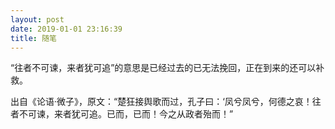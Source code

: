 ```yaml
---
layout: post
date: 2019-01-01 23:16:39
title: 随笔
---
```

“往者不可谏，来者犹可追”的意思是已经过去的已无法挽回，正在到来的还可以补救。

出自《论语·微子》，原文：“楚狂接舆歌而过，孔子曰：‘凤兮凤兮，何德之哀！往者不可谏，来者犹可追。已而，已而！今之从政者殆而！”
